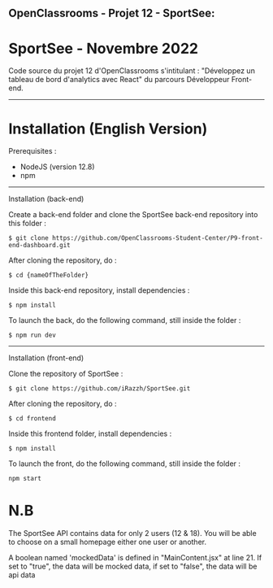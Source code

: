 ﻿## OpenClassrooms - Projet 12 - SportSee:

# SportSee - Novembre 2022

Code source du projet 12 d'OpenClassrooms s'intitulant : "Développez un tableau de bord d'analytics avec React" du parcours Développeur Front-end.

---

# Installation (English Version)

Prerequisites : 
- NodeJS (version 12.8)
- npm
---
Installation (back-end)

Create a back-end folder and clone the SportSee back-end repository into this folder :
```
$ git clone https://github.com/OpenClassrooms-Student-Center/P9-front-end-dashboard.git
```
After cloning the repository, do : 

```
$ cd {nameOfTheFolder}
```
Inside this back-end repository, install dependencies : 
```
$ npm install
```
To launch the back, do the following command, still inside the folder :

```
$ npm run dev
```
---
Installation (front-end)

Clone the repository of SportSee : 


```
$ git clone https://github.com/iRazzh/SportSee.git
```
After cloning the repository, do :

```
$ cd frontend
```
Inside this frontend folder, install dependencies : 

```
$ npm install
```
To launch the front, do the following command, still inside the folder :

```
npm start
```



# N.B

The SportSee API contains data for only 2 users (12 & 18). You will be able to choose on a small homepage either one user or another.

A boolean named 'mockedData' is defined in "MainContent.jsx" at line 21. If set to "true", the data will be mocked data, if set to "false", the data will be api data